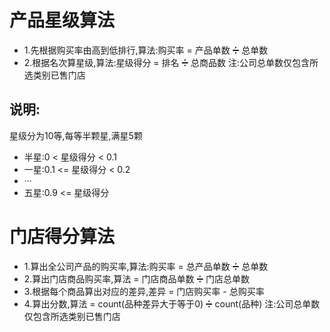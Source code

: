 # 产品星级算法				
- 1.先根据购买率由高到低排行,算法:购买率 = 产品单数 ➗ 总单数
- 2.根据名次算星级,算法:星级得分 = 排名 ➗ 总商品数
注:公司总单数仅包含所选类别已售门店
## 说明:					
星级分为10等,每等半颗星,满星5颗		
- 半星:0 < 星级得分 < 0.1			
- 一星:0.1 <= 星级得分 < 0.2			
- ···			
- 五星:0.9 <= 星级得分			


# 门店得分算法
- 1.算出全公司产品的购买率,算法:购买率 = 总产品单数 ➗ 总单数
- 2.算出门店商品购买率,算法 = 门店商品单数 ➗ 门店总单数
- 3.根据每个商品算出对应的差异,差异 = 门店购买率 - 总购买率
- 4.算出分数,算法 = count(品种差异大于等于0) ➗ count(品种)
注:公司总单数仅包含所选类别已售门店